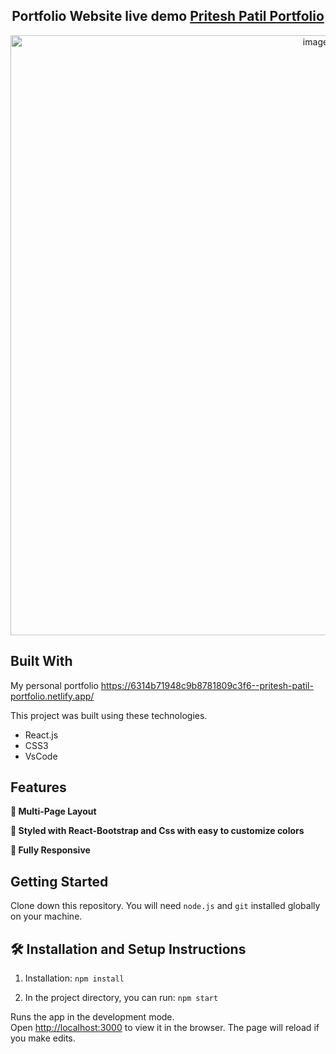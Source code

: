 

<h2 align="center">
  Portfolio Website live demo
  <a href="https://6314b71948c9b8781809c3f6--pritesh-patil-portfolio.netlify.app/" target="_blank">Pritesh Patil Portfolio</a>
</h2>
<div align="center">
  <img width="960" alt="image" src="https://postimg.cc/7fbLLbzC">
</div>

## Built With

My personal portfolio   <a href="https://6314b71948c9b8781809c3f6--pritesh-patil-portfolio.netlify.app/" target="_blank">https://6314b71948c9b8781809c3f6--pritesh-patil-portfolio.netlify.app/</a><br/>

This project was built using these technologies.

- React.js
- CSS3
- VsCode

## Features

**📖 Multi-Page Layout**

**🎨 Styled with React-Bootstrap and Css with easy to customize colors**

**📱 Fully Responsive**

## Getting Started

Clone down this repository. You will need `node.js` and `git` installed globally on your machine.

## 🛠 Installation and Setup Instructions

1. Installation: `npm install`

2. In the project directory, you can run: `npm start`

Runs the app in the development mode.\
Open [http://localhost:3000](http://localhost:3000) to view it in the browser.
The page will reload if you make edits.

